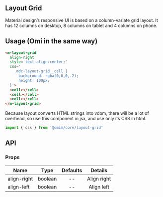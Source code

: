 ## Layout Grid

Material design’s responsive UI is based on a column-variate grid layout. It has 12 columns on desktop, 8 columns on tablet and 4 columns on phone.

## Usage (Omi in the same way)

```html
<m-layout-grid
  align-right
  style='text-align:center;'
  css='
    .mdc-layout-grid__cell {
      background: rgba(0,0,0,.2);
      height: 100px;
  }'>
  <cell></cell>
  <cell></cell>
  <cell></cell>
</m-layout-grid>
```

Because layout converts HTML strings into vdom, there will be a lot of overhead, so use this component in jsx, and use only its CSS in html.

```js
import { css } from '@omim/core/layout-grid'
```

## API

### Props

|  **Name**  | **Type**        | **Defaults**  | **Details**  |
| ------------- |:-------------:|:-----:|:-------------:|
| align-right | boolean | -- | Align right |
| align-left | boolean | -- | Align left |
